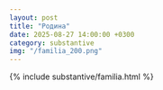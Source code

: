 ```yaml
---
layout: post
title: "Родина"
date: 2025-08-27 14:00:00 +0300
category: substantive
img: "/familia_200.png"
---
```


{% include substantive/familia.html %}
